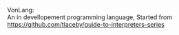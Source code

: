  V o n L a n g :<br/>
An in devellopement programming language, Started from https://github.com/tlaceby/guide-to-interpreters-series
 
